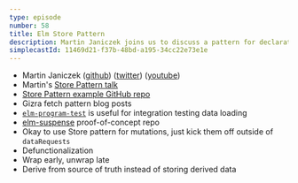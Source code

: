 ```yaml
---
type: episode
number: 58
title: Elm Store Pattern
description: Martin Janiczek joins us to discuss a pattern for declaratively managing loading state for API data across page changes.
simplecastId: 11469d21-f37b-48bd-a195-34cc22e73e1e
---
```


- Martin Janiczek ([github](https://github.com/Janiczek)) ([twitter](https://twitter.com/janiczek)) ([youtube](https://www.youtube.com/c/MartinJaniczek))
- Martin's [Store Pattern talk](https://www.youtube.com/watch?v=BCmNX2Tx5xY)
- [Store Pattern example GitHub repo](https://github.com/Janiczek/elm-store-pattern)
- Gizra fetch pattern blog posts
- [`elm-program-test`](https://package.elm-lang.org/packages/avh4/elm-program-test/latest/) is useful for integration testing data loading
- [elm-suspense](https://github.com/rogeriochaves/elm-suspense) proof-of-concept repo
- Okay to use Store pattern for mutations, just kick them off outside of `dataRequests`
- Defunctionalization
- Wrap early, unwrap late
- Derive from source of truth instead of storing derived data
